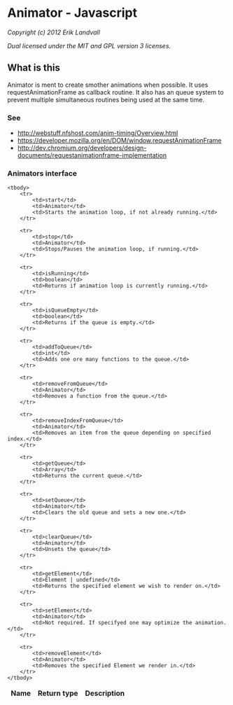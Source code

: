 # Animator - Javascript

*Copyright (c) 2012 Erik Landvall*

*Dual licensed under the MIT and GPL version 3 licenses.*

## What is this
Animator is ment to create smother animations when possible.
It uses requestAnimationFrame as callback routine. 
It also has an queue system to prevent multiple simultaneous routines being used
at the same time.

### See
* http://webstuff.nfshost.com/anim-timing/Overview.html
* https://developer.mozilla.org/en/DOM/window.requestAnimationFrame
* http://dev.chromium.org/developers/design-documents/requestanimationframe-implementation

### Animators interface

<table>
    <thead>
        <tr>
            <td><b>Name</b></td>
            <td><b>Return type</b></td>
            <td><b>Description</b></td>
        </tr>
    </thead>

    <tbody>
        <tr>
            <td>start</td>
            <td>Animator</td>
            <td>Starts the animation loop, if not already running.</td>
        </tr>

        <tr>
            <td>stop</td>
            <td>Animator</td>
            <td>Stops/Pauses the animation loop, if running.</td>
        </tr>

        <tr>
            <td>isRunning</td>
            <td>boolean</td>
            <td>Returns if animation loop is currently running.</td>
        </tr>

        <tr>
            <td>isQueueEmpty</td>
            <td>boolean</td>
            <td>Returns if the queue is empty.</td>
        </tr>

        <tr>
            <td>addToQueue</td>
            <td>int</td>
            <td>Adds one ore many functions to the queue.</td>
        </tr>

        <tr>
            <td>removeFromQueue</td>
            <td>Animator</td>
            <td>Removes a function from the queue.</td>
        </tr>

        <tr>
            <td>removeIndexFromQueue</td>
            <td>Animator</td>
            <td>Removes an item from the queue depending on specified index.</td>
        </tr>

        <tr>
            <td>getQueue</td>
            <td>Array</td>
            <td>Returns the current queue.</td>
        </tr>

        <tr>
            <td>setQueue</td>
            <td>Animator</td>
            <td>Clears the old queue and sets a new one.</td>
        </tr>

        <tr>
            <td>clearQueue</td>
            <td>Animator</td>
            <td>Unsets the queue</td>
        </tr>

        <tr>
            <td>getElement</td>
            <td>Element | undefined</td>
            <td>Returns the specified element we wish to render on.</td>
        </tr>

        <tr>
            <td>setElement</td>
            <td>Animator</td>
            <td>Not required. If specifyed one may optimize the animation.</td>
        </tr>

        <tr>
            <td>removeElement</td>
            <td>Animator</td>
            <td>Removes the specified Element we render in.</td>
        </tr>
    </tbody>
</table>